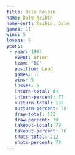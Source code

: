 ```yaml
---
title: Dale Reibin
name: Dale Reibin
name-sort: Reibin, Dale
games: 11
wins: 5
losses: 6
years:
 - year: 1985
   event: Brier
   team: "BC"
   position: Lead
   games: 11
   wins: 5
   losses: 6
   inturn-total: 84
   inturn-percent: 77
   outturn-total: 128
   outturn-percent: 78
   draw-total: 133
   draw-percent: 79
   takeout-total: 79
   takeout-percent: 76
   shots-total: 212
   shots-percent: 78
---
```

